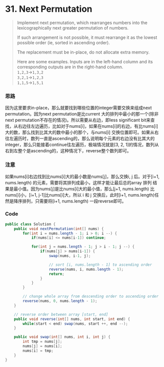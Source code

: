 # 31. Next Permutation

> Implement next permutation, which rearranges numbers into the lexicographically next greater permutation of numbers.
>
> If such arrangement is not possible, it must rearrange it as the lowest possible order \(ie, sorted in ascending order\).
>
> The replacement must be in-place, do not allocate extra memory.
>
> Here are some examples. Inputs are in the left-hand column and its corresponding outputs are in the right-hand column.  
> `1,2,3`→`1,3,2`  
> `3,2,1`→`1,2,3`  
> `1,1,5`→`1,5,1`

### 思路

因为这里要求in-place，那么就要找到哪些位置的integer需要交换来组成next permutation。因为next permutation是比current 大的排列中最小的那一个\(除非next permutation不存在的情况\)。所以需要从右边，即less significant bit来查找，从右边往左边遍历，比如对于nums\[i\]，如果在nums\[i\]的右边，有比nums\[i\]大的数，那么找到比其大的数中最小的那个，与nums\[i\] 交换位置即可。如果从右往左遍历时，数列一直是ascending的，那么说明每个元素的右边没有比其大的integer，那么只能接着continue往左遍历，极端情况就是\[3, 2, 1\]的情况，数列从右到左整个是ascending的，这种情况下，reverse整个数列即可。

### 注意

如果nums\[i\]右边找到比nums\[i\]大的最小数是nums\[j\]，那么交换i, j 后。对于\[i+1, nums.length\) 的元素，需要将其排列成最小，这样才能让最后总的array 排列 结果是最小值。因为nums\[j\]是比nums\[i\]大的最小值，那么\[j+1, nums.length\) 比nums\[i\]小，\[i+1, j-1\]比nums\[i\]大，所以 i 和 j 交换后，此时\[i+1, nums.length\)任然是降序排列，只需要将\[i+1, nums.length\) 一段reverse即可。

### Code

```java
public class Solution {
    public void nextPermutation(int[] nums) {
        for(int i = nums.length - 1; i > 0; i --) {
            if(nums[i] <= nums[i-1]) continue;

            for(int j = nums.length - 1; j > i - 1; j --) {
                if(nums[j] > nums[i-1]) {
                    swap(nums, i-1, j);

                    // sort [i, nums.length - 1] to ascending order
                    reverse(nums, i, nums.length - 1);
                    return;
                }
            }
        }

        // change whole array from descending order to ascending order
        reverse(nums, 0, nums.length - 1);
    }

    // reverse order between array [start, end]
    public void reverse(int[] nums, int start, int end) {
        while(start < end) swap(nums, start ++, end --);
    }

    public void swap(int[] nums, int i, int j) {
        int tmp = nums[j];
        nums[j] = nums[i];
        nums[i] = tmp;
    }
}
```



